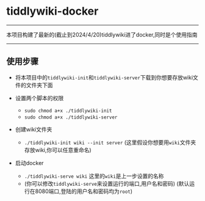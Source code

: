  # tiddlywiki-docker

---

本项目构建了最新的(截止到2024/4/20)tiddlywiki进了docker,同时是个使用指南

---

## 使用步骤

* 将本项目中的`tiddlywiki-init`和`tiddlywiki-server`下载到你想要存放wiki文件的文件夹下面
* 设置两个脚本的权限
  * `sudo chmod a+x ./tiddlywiki-init`
  * `sudo chmod a+x ./tiddlywiki-server`

* 创建wiki文件夹
  * `./tiddlywiki-init wiki --init server`
    (这里假设你想要用`wiki`文件夹存放wiki,你可以任意重命名)
* 启动docker
  * `./tiddlywiki-serve wiki`
    这里的`wiki`是上一步设置的名称
  * (你可以修改`tiddlywiki-serve`来设置运行的端口,用户名和密码)
    (默认运行在8080端口,登陆的用户名和密码均为`root`)
